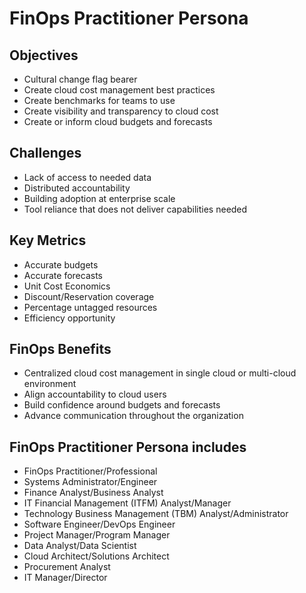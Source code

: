# FinOps Practitioner Persona

## Objectives
- Cultural change flag bearer
- Create cloud cost management best practices
- Create benchmarks for teams to use
- Create visibility and transparency to cloud cost
- Create or inform cloud budgets and forecasts

## Challenges
- Lack of access to needed data
- Distributed accountability
- Building adoption at enterprise scale
- Tool reliance that does not deliver capabilities needed

## Key Metrics
- Accurate budgets
- Accurate forecasts
- Unit Cost Economics
- Discount/Reservation coverage
- Percentage untagged resources
- Efficiency opportunity

## FinOps Benefits
- Centralized cloud cost management in single cloud or multi-cloud environment
- Align accountability to cloud users
- Build confidence around budgets and forecasts
- Advance communication throughout the organization

## FinOps Practitioner Persona includes
- FinOps Practitioner/Professional
- Systems Administrator/Engineer
- Finance Analyst/Business Analyst
- IT Financial Management (ITFM) Analyst/Manager
- Technology Business Management (TBM) Analyst/Administrator
- Software Engineer/DevOps Engineer
- Project Manager/Program Manager
- Data Analyst/Data Scientist
- Cloud Architect/Solutions Architect
- Procurement Analyst
- IT Manager/Director

